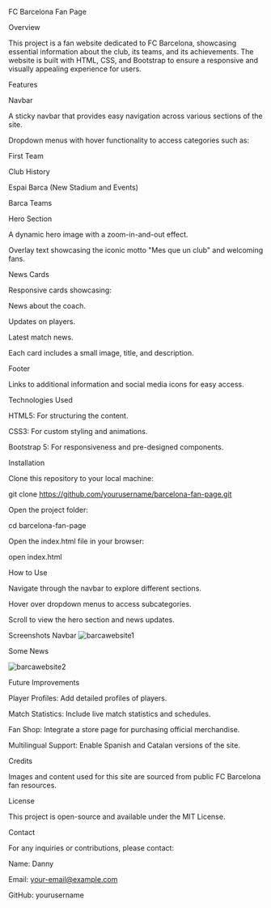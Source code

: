 FC Barcelona Fan Page

Overview

This project is a fan website dedicated to FC Barcelona, showcasing essential information about the club, its teams, and its achievements. The website is built with HTML, CSS, and Bootstrap to ensure a responsive and visually appealing experience for users.

Features

Navbar

A sticky navbar that provides easy navigation across various sections of the site.

Dropdown menus with hover functionality to access categories such as:

First Team

Club History

Espai Barca (New Stadium and Events)

Barca Teams

Hero Section

A dynamic hero image with a zoom-in-and-out effect.

Overlay text showcasing the iconic motto "Mes que un club" and welcoming fans.

News Cards

Responsive cards showcasing:

News about the coach.

Updates on players.

Latest match news.

Each card includes a small image, title, and description.

Footer

Links to additional information and social media icons for easy access.

Technologies Used

HTML5: For structuring the content.

CSS3: For custom styling and animations.

Bootstrap 5: For responsiveness and pre-designed components.

Installation

Clone this repository to your local machine:

git clone https://github.com/yourusername/barcelona-fan-page.git

Open the project folder:

cd barcelona-fan-page

Open the index.html file in your browser:

open index.html

How to Use

Navigate through the navbar to explore different sections.

Hover over dropdown menus to access subcategories.

Scroll to view the hero section and news updates.

Screenshots
Navbar 
![barcawebsite1](https://github.com/user-attachments/assets/2d140865-4437-4d78-8aa6-8b1b8663c77e)

Some News 

![barcawebsite2](https://github.com/user-attachments/assets/a77861e2-2f66-40e1-906e-b7b4c6174c17)


Future Improvements

Player Profiles: Add detailed profiles of players.

Match Statistics: Include live match statistics and schedules.

Fan Shop: Integrate a store page for purchasing official merchandise.

Multilingual Support: Enable Spanish and Catalan versions of the site.

Credits

Images and content used for this site are sourced from public FC Barcelona fan resources.

License

This project is open-source and available under the MIT License.

Contact

For any inquiries or contributions, please contact:

Name: Danny

Email: your-email@example.com

GitHub: yourusername

